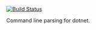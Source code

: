 [![Build Status](https://robbieknuth.visualstudio.com/FluentCommandLine/_apis/build/status/robbieknuth.FluentCommandLine?branchName=master)](https://robbieknuth.visualstudio.com/FluentCommandLine/_build/latest?definitionId=2&branchName=master)

Command line parsing for dotnet.

